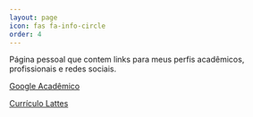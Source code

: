 ```yaml
---
layout: page
icon: fas fa-info-circle
order: 4
---
```



Página pessoal que contem links para meus perfis acadêmicos, profissionais e redes sociais.

[Google Acadêmico](https://scholar.google.com/citations?hl=pt-BR&user=Eg3gr7YAAAAJ)

[Currículo Lattes](http://lattes.cnpq.br/1293925960269562)